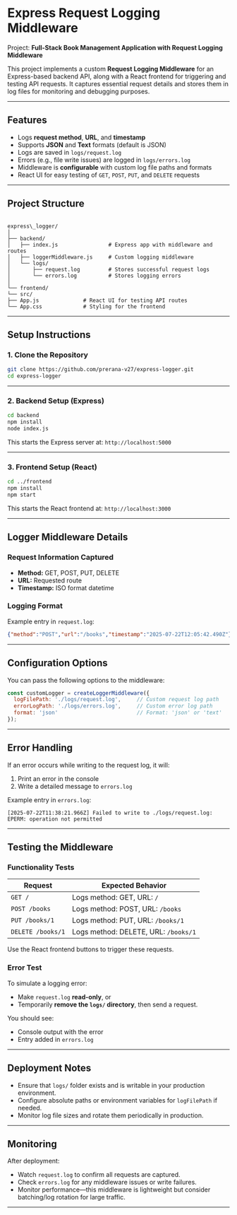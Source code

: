# Express Request Logging Middleware


Project: **Full-Stack Book Management Application with Request Logging Middleware**

This project implements a custom **Request Logging Middleware** for an Express-based backend API, along with a React frontend for triggering and testing API requests. It captures essential request details and stores them in log files for monitoring and debugging purposes.

---

## Features

- Logs **request method**, **URL**, and **timestamp**
- Supports **JSON** and **Text** formats (default is JSON)
- Logs are saved in `logs/request.log`
- Errors (e.g., file write issues) are logged in `logs/errors.log`
- Middleware is **configurable** with custom log file paths and formats
- React UI for easy testing of `GET`, `POST`, `PUT`, and `DELETE` requests

---

## Project Structure

```

express\_logger/
│
├── backend/
│   ├── index.js                # Express app with middleware and routes
│   ├── loggerMiddleware.js     # Custom logging middleware
│   └── logs/
│       ├── request.log         # Stores successful request logs
│       └── errors.log          # Stores logging errors
│
└── frontend/
└── src/
├── App.js              # React UI for testing API routes
└── App.css             # Styling for the frontend

````

---

## Setup Instructions

### 1. Clone the Repository

```bash
git clone https://github.com/prerana-v27/express-logger.git
cd express-logger
````

---

### 2. Backend Setup (Express)

```bash
cd backend
npm install
node index.js
```

This starts the Express server at:
`http://localhost:5000`

---

### 3. Frontend Setup (React)

```bash
cd ../frontend
npm install
npm start
```

This starts the React frontend at:
`http://localhost:3000`

---

## Logger Middleware Details

### Request Information Captured

* **Method:** GET, POST, PUT, DELETE
* **URL:** Requested route
* **Timestamp:** ISO format datetime

### Logging Format

Example entry in `request.log`:

```json
{"method":"POST","url":"/books","timestamp":"2025-07-22T12:05:42.490Z"}
```

---

## Configuration Options

You can pass the following options to the middleware:

```js
const customLogger = createLoggerMiddleware({
  logFilePath: './logs/request.log',     // Custom request log path
  errorLogPath: './logs/errors.log',     // Custom error log path
  format: 'json'                         // Format: 'json' or 'text'
});
```

---

## Error Handling

If an error occurs while writing to the request log, it will:

1. Print an error in the console
2. Write a detailed message to `errors.log`

Example entry in `errors.log`:

```
[2025-07-22T11:38:21.966Z] Failed to write to ./logs/request.log: EPERM: operation not permitted
```

---

## Testing the Middleware

### Functionality Tests

| Request           | Expected Behavior                    |
| ----------------- | ------------------------------------ |
| `GET /`           | Logs method: GET, URL: `/`           |
| `POST /books`     | Logs method: POST, URL: `/books`     |
| `PUT /books/1`    | Logs method: PUT, URL: `/books/1`    |
| `DELETE /books/1` | Logs method: DELETE, URL: `/books/1` |

Use the React frontend buttons to trigger these requests.

### Error Test

To simulate a logging error:

* Make `request.log` **read-only**, or
* Temporarily **remove the `logs/` directory**, then send a request.

You should see:

* Console output with the error
* Entry added in `errors.log`

---

## Deployment Notes

* Ensure that `logs/` folder exists and is writable in your production environment.
* Configure absolute paths or environment variables for `logFilePath` if needed.
* Monitor log file sizes and rotate them periodically in production.

---

## Monitoring

After deployment:

* Watch `request.log` to confirm all requests are captured.
* Check `errors.log` for any middleware issues or write failures.
* Monitor performance—this middleware is lightweight but consider batching/log rotation for large traffic.


---



